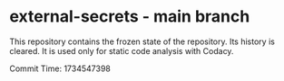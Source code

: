 # external-secrets - main branch

This repository contains the frozen state of the repository.
Its history is cleared. It is used only for static code
analysis with Codacy.

Commit Time: 1734547398